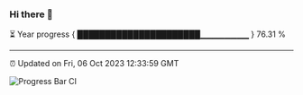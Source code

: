 ### Hi there 👋

⏳ Year progress { ██████████████████████▁▁▁▁▁▁▁▁ } 76.31 %

---

⏰ Updated on Fri, 06 Oct 2023 12:33:59 GMT

![Progress Bar CI](https://github.com/ZhaoGui/ZhaoGui/workflows/Progress%20Bar%20CI/badge.svg)
